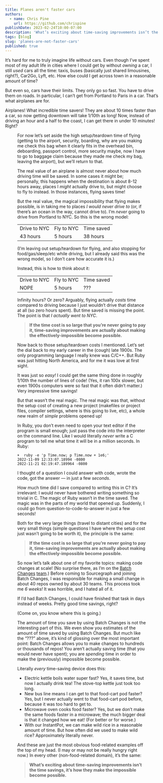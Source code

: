 ```yaml
---
title: Planes aren't faster cars
authors:
  - name: Chris Pine
    url: https://github.com/chrispine
publishDate: 2023-02-24T10:00-07:00
description: 'What’s exciting about time-saving improvements isn’t the time savings, it’s how they make the impossible become possible.'
tags: [blog]
slug: 'planes-are-not-faster-cars'
published: true
---
```


It’s hard for me to truly imagine life without cars. Even though I’ve spent most of my adult life in cities where I could get by without _owning_ a car, I still _used_ cars all the time: taxis, buses (basically just shared limousines, right?), Car2Go, Lyft, etc. How else could I get across town in a reasonable amount of time?

But even so, cars have their limits. They only go so fast. You have to drive them on roads. In particular, I can’t get from Portland to Paris in a car. That’s what airplanes are for.

Airplanes! What incredible time savers! They are about 10 times faster than a car, so now getting downtown will take 1/10th as long! Now, instead of driving an hour and a half to the coast, I can get there in under 10 minutes! Right?

<Figure
  src="https://storage.googleapis.com/sourcegraph-assets/blog/blog-well-yes-but-no.jpeg"
  alt="Well yes, but actually no"
/>


For now let’s set aside the high setup/teardown time of flying (getting to the airport, security, boarding, why are you making me check this bag when it clearly fits in the overhead bin, deboarding, passport control, more security maybe, now I have to go to baggage claim because they made me check my bag, leaving the airport), but we’ll return to that.

The real value of an airplane is almost never about how much driving time will be saved. In some cases it might be; personally, this happens when the destination is about 8-12 hours away, places I _might_ actually drive to, but might choose to fly to instead. In those instances, flying saves time!

But the real value, the magical impossibility that flying makes possible, is in taking me to places _I would never drive to_ (or, if there’s an ocean in the way, cannot drive to). I’m _never_ going to drive from Portland to NYC. So this is the wrong model:


<table>
  <tr>
   <td>Drive to NYC</td>
   <td>Fly to NYC</td>
   <td>Time saved</td>
  </tr>
  <tr>
   <td>43 hours</td>
   <td>5 hours</td>
   <td>38 hours</td>
  </tr>
</table>


(I’m leaving out setup/teardown for flying, and also stopping for food/gas/sleep/etc while driving, but I already said this was the wrong model, so I don’t care how accurate it is.)

Instead, this is how to think about it:

<table>
  <tr>
   <td>Drive to NYC</td>
   <td>Fly to NYC</td>
   <td>Time saved</td>
  </tr>
  <tr>
   <td>NOPE</td>
   <td>5 hours</td>
   <td>???</td>
  </tr>
</table>


Infinity hours? Or zero? Arguably, flying actually _costs_ time compared to driving because I just wouldn’t drive that distance at all (so zero hours spent). But time saved is missing the point. The point is that _I actually went to NYC_.


> **If the time cost is so large that you’re never going to pay it, time-saving improvements are actually about making the effectively-impossible become possible.**

Now back to those setup/teardown costs I mentioned. Let’s set the dial back to my early career in the (cough) late 1900s. The only programming language I really knew was C/C++. But Ruby was just hitting North America, and for me it was love at first sight.

It was just so _easy!_ I could get the same thing done in roughly 1/10th the number of lines of code! (Yes, it ran 100x slower, but even 1900s computers were so fast that it often didn’t matter.) Very impressive time savings!

But that wasn’t the real magic. The real magic was that, without the setup cost of creating a new project (makefiles or project files, compiler settings, where is this going to live, etc), a whole new realm of _simple_ problems opened up!

In Ruby, you don’t even need to open your text editor if the program is small enough; just pass the code into the interpreter on the command line. Like I would literally _never_ write a C program to tell me what time it will be in a million seconds. In Ruby:


```
➤  ruby -e 'p Time.now; p Time.now + 1e6;'
2022-11-09 12:33:07.18994 -0800
2022-11-21 02:19:47.189964 -0800
```


I thought of a question I could answer with code, wrote the code, got the answer — in just a few _seconds_.

How much time did I save compared to writing this in C? It’s irrelevant: I would never have bothered writing something so trivial in C. The magic of Ruby wasn’t in the time saved. The magic was in the parts of my world that opened up. Suddenly, I could go from question-to-code-to-answer in just a few seconds!

Both for the very large things (travel to distant cities) and for the very small things (simple questions I have where the setup cost just wasn’t going to be worth it), the principle is the same:


> **If the time cost is so large that you’re never going to pay it, time-saving improvements are actually about making the effectively-impossible become possible.**

So now let’s talk about one of my favorite topics: making code changes at scale! (No surprise there, as I’m on the [Batch Changes](https://docs.sourcegraph.com/batch_changes) [team](https://handbook.sourcegraph.com/departments/engineering/teams/batch-changes/).) Before coming to Sourcegraph and joining Batch Changes, I was responsible for making a small change in about 40 repos owned by about 30 teams. This process took me _6 weeks!_ It was horrible, and I hated all of it.

If I’d had Batch Changes, I could have finished that task in days instead of weeks. Pretty good time savings, right?

(Come on, you know where this is going.)

The amount of time you save by using Batch Changes is not the interesting part of this. We even show you estimates of the amount of time saved by using Batch Changes. But much like the “???” above, it’s kind of glossing over the most important point: Batch Changes allows you to make changes to hundreds or thousands of repos! You aren’t actually saving time (that you would never have spent); you are _spending_ time in order to make the (previously) impossible become possible.

Literally _every_ time-saving device does this:

* Electric kettle boils water super fast? Yes, it saves time, but now I actually drink tea! The stove-top kettle just took too long.
* New bus line means I can get to that food-cart pod faster? Yes, but I never actually went to that food-cart pod before, because it was too hard to get to.
* Microwave oven cooks food faster? Yes, but we don’t make the same foods faster in a microwave; the much bigger deal is that it changed how we eat! (For better or for worse.)
* With our InstantPot, we can make wild rice in a reasonable amount of time. But how often did we used to make wild rice? Approximately literally never.

And these are just the most obvious food-related examples off the top of my head. (I may or may not be really hungry right now.) In every other (non-food-related domain), it’s the same:

> **What’s exciting about time-saving improvements isn’t the time savings, it’s how they make the impossible become possible.**
